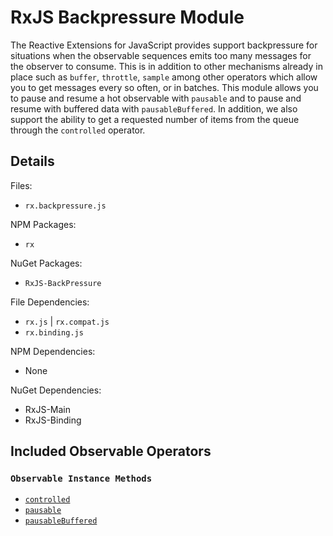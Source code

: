# RxJS Backpressure Module #

The Reactive Extensions for JavaScript provides support backpressure for situations when the observable sequences emits too many messages for the observer to consume.  This is in addition to other mechanisms already in place such as `buffer`, `throttle`, `sample` among other operators which allow you to get messages every so often, or in batches.  This module allows you to pause and resume a hot observable with `pausable` and to pause and resume with buffered data with `pausableBuffered`.  In addition, we also support the ability to get a requested number of items from the queue through the `controlled` operator.

## Details ##

Files:
- `rx.backpressure.js`

NPM Packages:
- `rx`

NuGet Packages:
- `RxJS-BackPressure`

File Dependencies:
- `rx.js` | `rx.compat.js`
- `rx.binding.js`

NPM Dependencies:
- None

NuGet Dependencies:
- RxJS-Main
- RxJS-Binding

## Included Observable Operators ##

### `Observable Instance Methods`
- [`controlled`](../api/core/observable.md#rxobservableprototypecontrolledenablequeue)
- [`pausable`](../api/core/observable.md#rxobservableprototypepausablepauser)
- [`pausableBuffered`](../api/core/observable.md#rxobservableprototypepausablebufferedpauser)

